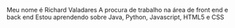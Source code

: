 Meu nome é Richard Valadares
A procura de trabalho na área de front end e back end
Estou aprendendo sobre Java, Python, Javascript, HTML5 e CSS

<!---
RValadares99/RValadares99 is a ✨ special ✨ repository because its `README.md` (this file) appears on your GitHub profile.
You can click the Preview link to take a look at your changes.
--->

